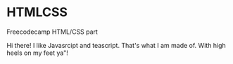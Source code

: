 # HTMLCSS
Freecodecamp HTML/CSS part

Hi there! I like Javasrcipt and teascript. That's what I am made of. 
With high heels on my feet ya"!
